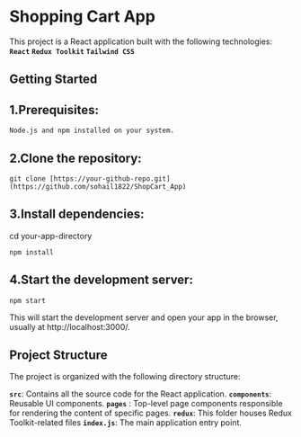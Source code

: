 # Shopping Cart App

This project is a React application built with the following technologies:
**`React`**
**`Redux Toolkit`**
**`Tailwind CSS`**

## Getting Started

##  1.Prerequisites:
```
Node.js and npm installed on your system.
```

## 2.Clone the repository:
```
git clone [https://your-github-repo.git](https://github.com/sohail1822/ShopCart_App)
```

## 3.Install dependencies:
cd your-app-directory
```
npm install
```

## 4.Start the development server:
```
npm start
```

This will start the development server and open your app in the browser, usually at http://localhost:3000/.

## Project Structure

The project is organized with the following directory structure:

**`src`**: Contains all the source code for the React application.
**`components`**: Reusable UI components.
**`pages`** : Top-level page components responsible for rendering the content of specific pages. 
**`redux`**: This folder houses Redux Toolkit-related files
**`index.js`**: The main application entry point.
